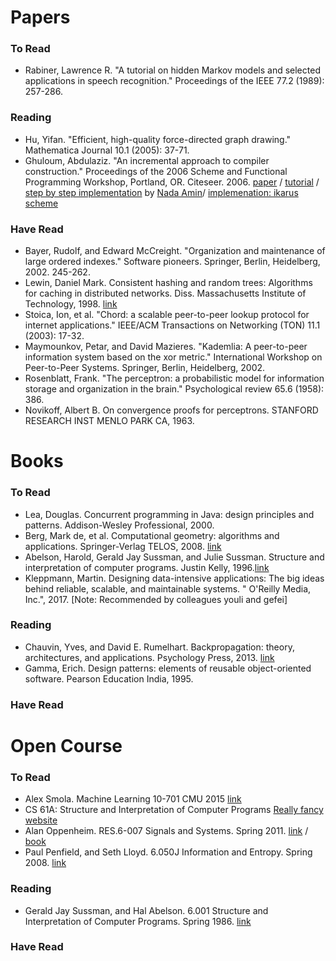 # Papers

### To Read
* Rabiner, Lawrence R. "A tutorial on hidden Markov models and selected applications in speech recognition." Proceedings of the IEEE 77.2 (1989): 257-286.

### Reading
* Hu, Yifan. "Efficient, high-quality force-directed graph drawing." Mathematica Journal 10.1 (2005): 37-71.
* Ghuloum, Abdulaziz. "An incremental approach to compiler construction." Proceedings of the 2006 Scheme and Functional Programming Workshop, Portland, OR. Citeseer. 2006. [paper](https://github.com/namin/inc/blob/master/docs/paper.pdf) / [tutorial](https://github.com/namin/inc/blob/master/docs/tutorial.pdf) / [step by step implementation](https://github.com/namin/inc) by [Nada Amin](https://www.cl.cam.ac.uk/~na482/cv/)/ [implemenation: ikarus scheme](http://ikarus-scheme.org)

### Have Read
* Bayer, Rudolf, and Edward McCreight. "Organization and maintenance of large ordered indexes." Software pioneers. Springer, Berlin, Heidelberg, 2002. 245-262.
* Lewin, Daniel Mark. Consistent hashing and random trees: Algorithms for caching in distributed networks. Diss. Massachusetts Institute of Technology, 1998. [link](https://drive.google.com/file/d/1dKyVY_jy8f3LWle3toHTSEST5It5Gphq/view?usp=sharing)
* Stoica, Ion, et al. "Chord: a scalable peer-to-peer lookup protocol for internet applications." IEEE/ACM Transactions on Networking (TON) 11.1 (2003): 17-32.
* Maymounkov, Petar, and David Mazieres. "Kademlia: A peer-to-peer information system based on the xor metric." International Workshop on Peer-to-Peer Systems. Springer, Berlin, Heidelberg, 2002.
* Rosenblatt, Frank. "The perceptron: a probabilistic model for information storage and organization in the brain." Psychological review 65.6 (1958): 386.
* Novikoff, Albert B. On convergence proofs for perceptrons. STANFORD RESEARCH INST MENLO PARK CA, 1963.


# Books

### To Read
* Lea, Douglas. Concurrent programming in Java: design principles and patterns. Addison-Wesley Professional, 2000.
* Berg, Mark de, et al. Computational geometry: algorithms and applications. Springer-Verlag TELOS, 2008. [link](http://people.inf.elte.hu/fekete/algoritmusok_msc/terinfo_geom/konyvek/Computational%20Geometry%20-%20Algorithms%20and%20Applications,%203rd%20Ed.pdf)
* Abelson, Harold, Gerald Jay Sussman, and Julie Sussman. Structure and interpretation of computer programs. Justin Kelly, 1996.[link](http://web.mit.edu/alexmv/6.037/sicp.pdf)
* Kleppmann, Martin. Designing data-intensive applications: The big ideas behind reliable, scalable, and maintainable systems. " O'Reilly Media, Inc.", 2017. [Note: Recommended by colleagues youli and gefei]

### Reading
* Chauvin, Yves, and David E. Rumelhart. Backpropagation: theory, architectures, and applications. Psychology Press, 2013. [link](https://drive.google.com/open?id=1UpgT6OUoeDU_WxGcktouyAqGt9LcnsT5)
* Gamma, Erich. Design patterns: elements of reusable object-oriented software. Pearson Education India, 1995.

### Have Read


# Open Course

### To Read

* Alex Smola. Machine Learning 10-701 CMU 2015 [link](https://www.youtube.com/playlist?list=PLZSO_6-bSqHTTV7w9u7grTXBHMH-mw3qn)
* CS 61A: Structure and Interpretation of Computer Programs [Really fancy website](https://cs61a.org/)
* Alan Oppenheim. RES.6-007 Signals and Systems. Spring 2011. [link](https://ocw.mit.edu/resources/res-6-007-signals-and-systems-spring-2011/index.htm) / [book](https://lisbooks.files.wordpress.com/2016/04/signals-and-systems-prentice-hall-1996.pdf)
* Paul Penfield, and Seth Lloyd. 6.050J Information and Entropy. Spring 2008. [link](https://ocw.mit.edu/courses/electrical-engineering-and-computer-science/6-050j-information-and-entropy-spring-2008)

### Reading
* Gerald Jay Sussman, and Hal Abelson. 6.001 Structure and Interpretation of Computer Programs. Spring 1986. [link](https://ocw.mit.edu/courses/electrical-engineering-and-computer-science/6-001-structure-and-interpretation-of-computer-programs-spring-2005/index.htm)

### Have Read
